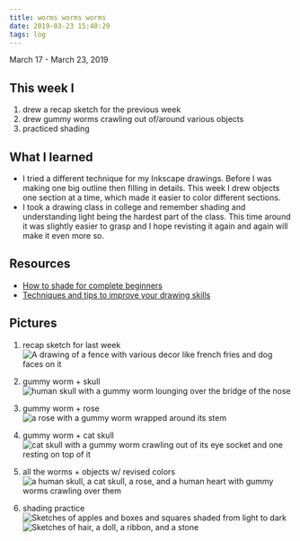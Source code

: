 ```yaml
---
title: worms worms worms
date: 2019-03-23 15:40:29
tags: log
---
```

March 17 - March 23, 2019

## This week I
1. drew a recap sketch for the previous week
1. drew gummy worms crawling out of/around various objects
1. practiced shading

## What I learned
- I tried a different technique for my Inkscape drawings. Before I was making one big outline then filling in details. This week I drew objects one section at a time, which made it easier to color different sections.
- I took a drawing class in college and remember shading and understanding light being the hardest part of the class. This time around it was slightly easier to grasp and I hope revisting it again and again will make it even more so.

## Resources
- [How to shade for complete beginners](http://rapidfireart.com/2018/06/14/how-to-shade-for-complete-beginners/)
- [Techniques and tips to improve your drawing skills](https://emptyeasel.com/2006/11/24/how-to-draw-what-you-see-techniques-and-tips-to-improve-your-drawing-skills/)

## Pictures
1. recap sketch for last week
![A drawing of a fence with various decor like french fries and dog faces on it](https://i.imgur.com/WWgsZQ7.jpg?2)

1. gummy worm + skull
![human skull with a gummy worm lounging over the bridge of the nose](https://i.imgur.com/J2n89lm.png)

1. gummy worm + rose
![a rose with a gummy worm wrapped around its stem](https://i.imgur.com/lL05T1d.png)

1. gummy worm + cat skull
![cat skull with a gummy worm crawling out of its eye socket and one resting on top of it](https://i.imgur.com/oX9JmIb.png)

1. all the worms + objects w/ revised colors
![a human skull, a cat skull, a rose, and a human heart with gummy worms crawling over them](https://i.imgur.com/vwTkvWw.png)

1. shading practice
![Sketches of apples and boxes and squares shaded from light to dark](https://i.imgur.com/tVsYkrl.jpg?2)
![Sketches of hair, a doll, a ribbon, and a stone](https://i.imgur.com/BSKt3LS.jpg?1)